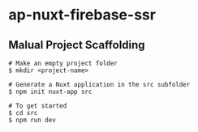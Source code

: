 # ap-nuxt-firebase-ssr


## Malual Project Scaffolding

```
# Make an empty project folder
$ mkdir <project-name>

# Generate a Nuxt application in the src subfolder
$ npm init nuxt-app src

# To get started
$ cd src
$ npm run dev
```